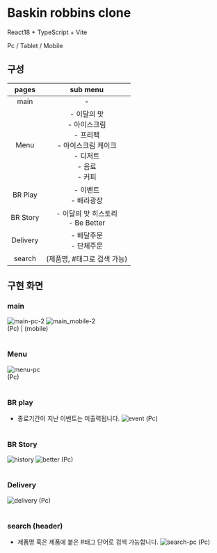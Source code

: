 # Baskin robbins clone

React18 + TypeScript + Vite

Pc / Tablet / Mobile

## 구성
|pages|sub menu|
|:---:|:---:|
|main|-|
|Menu|- 이달의 맛<br />- 아이스크림<br />- 프리팩<br />- 아이스크림 케이크<br />- 디저트<br />- 음료<br />- 커피|
|BR Play|- 이벤트<br />- 배라광장|
|BR Story|- 이달의 맛 히스토리<br />- Be Better|
|Delivery|- 배달주문<br />- 단체주문|
|search|(제품명, #태그로 검색 가능)|


## 구현 화면
### main
![main-pc-2](https://github.com/user-attachments/assets/43fdbf07-563e-4fad-9950-b5d02fab04a9) ![main_mobile-2](https://github.com/user-attachments/assets/cf37d3e8-9c6d-4b47-8556-dcbe40534568)<br />
(Pc) | (mobile)
<br /><br />

### Menu
![menu-pc](https://github.com/user-attachments/assets/127dbe21-aa0f-4235-8ea7-a8543b3afcea)<br />
(Pc)
<br /><br />

### BR play
* 종료기간이 지난 이벤트는 미출력됩니다.
![event](https://github.com/user-attachments/assets/689ed6c6-d522-4682-bb14-31ac396512f1)
(Pc)
<br /><br />

### BR Story
![history](https://github.com/user-attachments/assets/ebc2e9ec-8399-4793-bb94-7d0749021d4b)
![better](https://github.com/user-attachments/assets/cfec8da0-ed2a-411d-b80c-4103c1f3839f)
(Pc)
<br /><br />

### Delivery
![delivery](https://github.com/user-attachments/assets/eb53a823-025b-4c59-a6b3-c23e46004b0d)
(Pc)
<br /><br />

### search (header)
* 제품명 혹은 제품에 붙은 #태그 단어로 검색 가능합니다.
![search-pc](https://github.com/user-attachments/assets/c0bf6797-651f-4ad0-afb1-43b2984d4fef)
(Pc)
